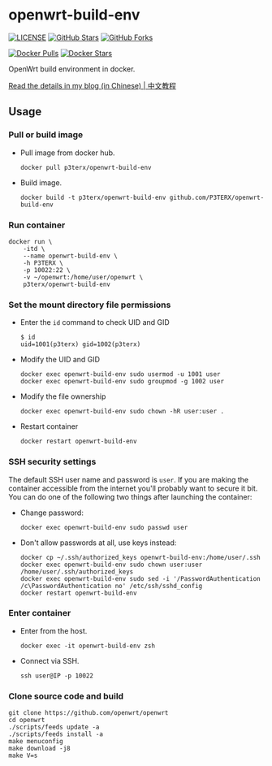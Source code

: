 # openwrt-build-env

[![LICENSE](https://img.shields.io/github/license/mashape/apistatus.svg?style=flat-square&label=LICENSE)](https://github.com/P3TERX/openwrt-build-env/blob/master/LICENSE)
[![GitHub Stars](https://img.shields.io/github/stars/P3TERX/openwrt-build-env.svg?style=flat-square&label=Stars)](https://github.com/P3TERX/openwrt-build-env/stargazers)
[![GitHub Forks](https://img.shields.io/github/forks/P3TERX/openwrt-build-env.svg?style=flat-square&label=Forks)](https://github.com/P3TERX/openwrt-build-env/fork)

[![Docker Pulls](https://img.shields.io/docker/pulls/p3terx/openwrt-build-env.svg?style=flat-square&label=Docker%20Pulls&color=orange)](https://hub.docker.com/r/p3terx/openwrt-build-env)
[![Docker Stars](https://img.shields.io/docker/stars/p3terx/openwrt-build-env.svg?style=flat-square&label=Docker%20Stars)](https://hub.docker.com/r/p3terx/openwrt-build-env)

OpenWrt build environment in docker.

[Read the details in my blog (in Chinese) | 中文教程](https://p3terx.com/archives/build-openwrt-with-docker.html)

## Usage

### Pull or build image

- Pull image from docker hub.
  
  ```shell
  docker pull p3terx/openwrt-build-env
  ```

- Build image.
  
  ```shell
  docker build -t p3terx/openwrt-build-env github.com/P3TERX/openwrt-build-env
  ```

### Run container

```shell
docker run \
    -itd \
    --name openwrt-build-env \
    -h P3TERX \
    -p 10022:22 \
    -v ~/openwrt:/home/user/openwrt \
    p3terx/openwrt-build-env
```

### Set the mount directory file permissions

- Enter the `id` command to check UID and GID
  
  ```shell
  $ id
  uid=1001(p3terx) gid=1002(p3terx)
  ```

- Modify the UID and GID
  
  ```shell
  docker exec openwrt-build-env sudo usermod -u 1001 user
  docker exec openwrt-build-env sudo groupmod -g 1002 user
  ```

- Modify the file ownership
  
  ```shell
  docker exec openwrt-build-env sudo chown -hR user:user .
  ```

- Restart container
  
  ```shell
  docker restart openwrt-build-env
  ```

### SSH security settings

The default SSH user name and password is `user`. If you are making the container accessible from the internet you'll probably want to secure it bit. You can do one of the following two things after launching the container:

- Change password:
  
  ```shell
  docker exec openwrt-build-env sudo passwd user
  ```

- Don't allow passwords at all, use keys instead:
  
  ```shell
  docker cp ~/.ssh/authorized_keys openwrt-build-env:/home/user/.ssh
  docker exec openwrt-build-env sudo chown user:user /home/user/.ssh/authorized_keys
  docker exec openwrt-build-env sudo sed -i '/PasswordAuthentication /c\PasswordAuthentication no' /etc/ssh/sshd_config
  docker restart openwrt-build-env
  ```

### Enter container

- Enter from the host.
  
  ```shell
  docker exec -it openwrt-build-env zsh
  ```

- Connect via SSH.
  
  ```shell
  ssh user@IP -p 10022
  ```

### Clone source code and build

```shell
git clone https://github.com/openwrt/openwrt
cd openwrt
./scripts/feeds update -a
./scripts/feeds install -a
make menuconfig
make download -j8
make V=s
```
